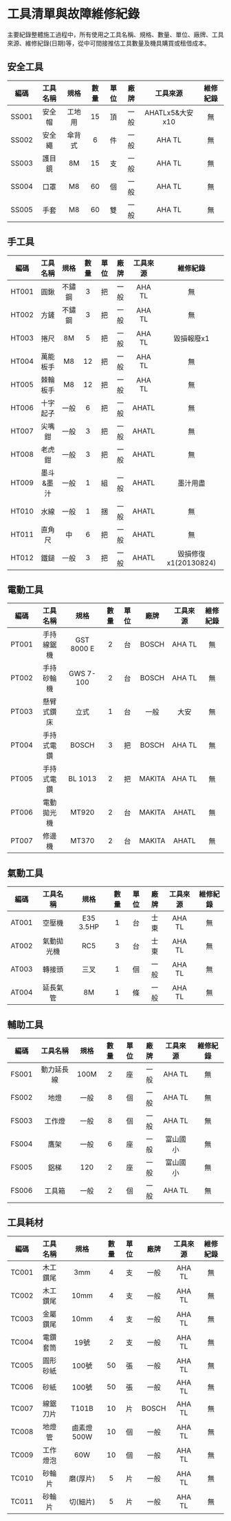 # 工具清單與故障維修紀錄 
主要紀錄整體施工過程中，所有使用之工具名稱、規格、數量、單位、廠牌、工具來源、維修紀錄(日期)等，從中可間接推估工具數量及機具購買或租借成本。

## 安全工具 
|編碼|工具名稱|規格|數量|單位|廠牌|工具來源|維修紀錄|
|:-:|:-:|:-:|:-:|:-:|:-:|:-:|:-:|
|SS001|安全帽|工地用|15|頂|一般|AHATLx5&大安x10|無|
|SS002|安全繩|傘背式|6|件|一般|AHA TL|無|
|SS003|護目鏡|8M|15|支|一般|AHA TL|無|
|SS004|口罩|M8|60|個|一般|AHA TL|無|
|SS005|手套|M8|60|雙|一般|AHA TL|無|

## 手工具 
|編碼|工具名稱|規格|數量|單位|廠牌|工具來源|維修紀錄|
|:-:|:-:|:-:|:-:|:-:|:-:|:-:|:-:|
|HT001|圓鍬|不鏽鋼|3|把|一般|AHA TL|無|
|HT002|方鏟|不鏽鋼|3|把|一般|AHA TL|無|
|HT003|捲尺|8M|5|把|一般|AHA TL|毀損報廢x1|
|HT004|萬能板手|M8|12|把|一般|AHA TL|無|
|HT005|棘輪板手|M8|12|把|一般|AHA TL|無|
|HT006|十字起子|一般|6|把|一般|AHATL|無|
|HT007|尖嘴鉗|一般|3|把|一般|AHATL|無|
|HT008|老虎鉗|一般|3|把|一般|AHATL|無|
|HT009|墨斗&墨汁|一般|1|組|一般|AHATL|墨汁用盡|
|HT010|水線|一般|1|捆|一般|AHATL|無|
|HT011|直角尺|中|6|把|一般|AHATL|無|
|HT012|鐵鎚|一般|3|把|一般|AHATL|毀損修復x1(20130824)|

## 電動工具 
|編碼|工具名稱|規格|數量|單位|廠牌|工具來源|維修紀錄|
|:-:|:-:|:-:|:-:|:-:|:-:|:-:|:-:|
|PT001|手持線鋸機|GST 8000 E|2|台|BOSCH|AHA TL|無|
|PT002|手持砂輪機|GWS 7-100|2|台|BOSCH|AHA TL|無|
|PT003|懸臂式鑽床|立式|1|台|一般|大安|無|
|PT004|手持式電鑽|BOSCH|3|把|BOSCH|AHA TL|無|
|PT005|手持式電鑽|BL 1013|2|把|MAKITA|AHA TL|無|
|PT006|電動拋光機|MT920|2|台|MAKITA|AHATL|無|
|PT007|修邊機|MT370|2|台|MAKITA|AHATL|無|

## 氣動工具 
|編碼|工具名稱|規格|數量|單位|廠牌|工具來源|維修紀錄|
|:-:|:-:|:-:|:-:|:-:|:-:|:-:|:-:|
|AT001|空壓機|E35 3.5HP|1|台|士東|AHA TL|無|
|AT002|氣動拋光機|RC5|3|台|士東|AHA TL|無|
|AT003|轉接頭|三叉|1|個|一般|AHA TL|無|
|AT004|延長氣管|8M|1|條|一般|AHA TL|無|

## 輔助工具 
|編碼|工具名稱|規格|數量|單位|廠牌|工具來源|維修紀錄|
|:-:|:-:|:-:|:-:|:-:|:-:|:-:|:-:|
|FS001|動力延長線|100M|2|座|一般|AHA TL|無|
|FS002|地燈|一般|8|個|一般|AHA TL|無|
|FS003|工作燈|一般|8|個|一般|AHA TL|無|
|FS004|鷹架|一般|6|座|一般|富山國小|無|
|FS005|鋁梯|120|2|座|一般|富山國小|無|
|FS006|工具箱|一般|2|個|一般|AHA TL|無|

## 工具耗材 
|編碼|工具名稱|規格|數量|單位|廠牌|工具來源|維修紀錄|
|:-:|:-:|:-:|:-:|:-:|:-:|:-:|:-:|
|TC001|木工鑽尾|3mm|4|支|一般|AHA TL|無|
|TC002|木工鑽尾|10mm|4|支|一般|AHA TL|無|
|TC003|金屬鑽尾|10mm|4|支|一般|AHA TL|無|
|TC004|電鑽套筒|19號|2|支|一般|AHA TL|無|
|TC005|圓形砂紙|100號|50|張|一般|AHA TL|無|
|TC006|砂紙|100號|50|張|一般|AHA TL|無|
|TC007|線鋸刀片|T101B|10|片|BOSCH|AHA TL|無|
|TC008|地燈管|鹵素燈500W|10|個|一般|AHA TL|無|
|TC009|工作燈泡|60W|10|個|一般|AHA TL|無|
|TC010|砂輪片|磨(厚片)|5|片|一般|AHA TL|無|
|TC011|砂輪片|切(細片)|5|片|一般|AHA TL|無|


